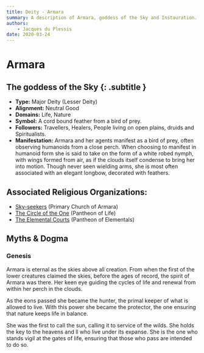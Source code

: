```yaml
---
title: Deity - Armara
summary: A description of Armara, goddess of the Sky and Instauration.
authors:
    - Jacques du Plessis
date: 2020-03-24
---
```

# Armara
## The goddess of the Sky {: .subtitle }

* **Type:** Major Deity (Lesser Deity)
* **Alignment:** Neutral Good
* **Domains:** Life, Nature
* **Symbol:** A cord bound feather from a bird of prey.
* **Followers:** Travellers, Healers, People living on open plains, druids and Spiritualists.
* **Manifestation:**  Armara and her agents manifest as a bird of prey, often observing humanoids from a close perch.  When choosing to manifest in humanoid form she is said to take on the form of a white robed nymph, with wings formed from air, as if the clouds itself condense to bring her into motion.  Though never seen wielding arms, she is most often associated with an elegant longbow, decorated with feathers.

## Associated Religious Organizations:
* [Sky-seekers](/religion/organizations/sky_seekers) (Primary Church of Armara)
* [The Circle of the One](/religion/organizations/circle_of_the_one) (Pantheon of Life)
* [The Elemental Courts](/religion/organizations/elemental_courts) (Pantheon of Elementals)

## Myths & Dogma
### Genesis
Armara is eternal as the skies above all creation.  From when the first of the lower creatures claimed the skies, before the ages of record, the spirit of Armara was there.  Her keen eye guiding the cycles of life and renewal from within her perch in the clouds.

As the eons passed she became the hunter, the primal keeper of what is allowed to live.  With this power she became the protector, the one ensuring that nature keeps life in balance.

She was the first to call the sun, calling it to service of the wilds.  She holds the key to the heavens and ll who live under its expanse.  She is the one who stands vigil at the gates of life, ensuring that those who pass are intended to do so.